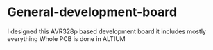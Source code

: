 # General-development-board
I designed this AVR328p based development board it includes mostly everything 
Whole PCB is done in ALTIUM
